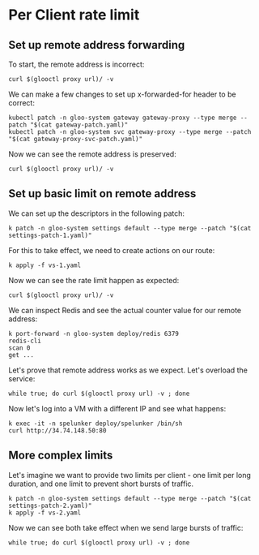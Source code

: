 # Per Client rate limit

## Set up remote address forwarding

To start, the remote address is incorrect:

`curl $(glooctl proxy url)/ -v`

We can make a few changes to set up x-forwarded-for header to be correct:

```
kubectl patch -n gloo-system gateway gateway-proxy --type merge --patch "$(cat gateway-patch.yaml)"
kubectl patch -n gloo-system svc gateway-proxy --type merge --patch "$(cat gateway-proxy-svc-patch.yaml)"
```

Now we can see the remote address is preserved:

`curl $(glooctl proxy url)/ -v`

## Set up basic limit on remote address

We can set up the descriptors in the following patch:

`k patch -n gloo-system settings default --type merge --patch "$(cat settings-patch-1.yaml)"`

For this to take effect, we need to create actions on our route:

`k apply -f vs-1.yaml`

Now we can see the rate limit happen as expected:

`curl $(glooctl proxy url)/ -v`

We can inspect Redis and see the actual counter value for our remote address:

``` 
k port-forward -n gloo-system deploy/redis 6379
redis-cli
scan 0
get ...
```

Let's prove that remote address works as we expect. Let's overload the service:

`while true; do curl $(glooctl proxy url) -v ; done`

Now let's log into a VM with a different IP and see what happens:

``` 
k exec -it -n spelunker deploy/spelunker /bin/sh
curl http://34.74.148.50:80
```

## More complex limits

Let's imagine we want to provide two limits per client - one limit per long duration, and one limit to prevent short
bursts of traffic.

```
k patch -n gloo-system settings default --type merge --patch "$(cat settings-patch-2.yaml)"
k apply -f vs-2.yaml
```

Now we can see both take effect when we send large bursts of traffic:

`while true; do curl $(glooctl proxy url) -v ; done`
